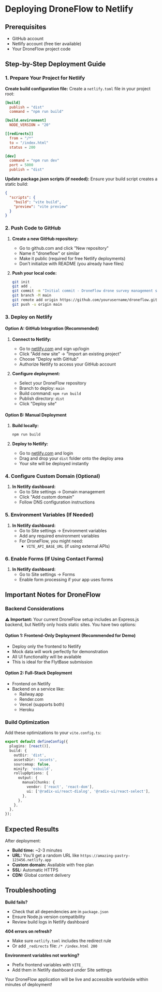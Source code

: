 # Deploying DroneFlow to Netlify

## Prerequisites
- GitHub account
- Netlify account (free tier available)
- Your DroneFlow project code

## Step-by-Step Deployment Guide

### 1. Prepare Your Project for Netlify

**Create build configuration file:**
Create a `netlify.toml` file in your project root:

```toml
[build]
  publish = "dist"
  command = "npm run build"

[build.environment]
  NODE_VERSION = "20"

[[redirects]]
  from = "/*"
  to = "/index.html"
  status = 200

[dev]
  command = "npm run dev"
  port = 5000
  publish = "dist"
```

**Update package.json scripts (if needed):**
Ensure your build script creates a static build:
```json
{
  "scripts": {
    "build": "vite build",
    "preview": "vite preview"
  }
}
```

### 2. Push Code to GitHub

1. **Create a new GitHub repository:**
   - Go to github.com and click "New repository"
   - Name it "droneflow" or similar
   - Make it public (required for free Netlify deployments)
   - Don't initialize with README (you already have files)

2. **Push your local code:**
   ```bash
   git init
   git add .
   git commit -m "Initial commit - DroneFlow drone survey management system"
   git branch -M main
   git remote add origin https://github.com/yourusername/droneflow.git
   git push -u origin main
   ```

### 3. Deploy on Netlify

#### Option A: GitHub Integration (Recommended)

1. **Connect to Netlify:**
   - Go to [netlify.com](https://netlify.com) and sign up/login
   - Click "Add new site" → "Import an existing project"
   - Choose "Deploy with GitHub"
   - Authorize Netlify to access your GitHub account

2. **Configure deployment:**
   - Select your DroneFlow repository
   - Branch to deploy: `main`
   - Build command: `npm run build`
   - Publish directory: `dist`
   - Click "Deploy site"

#### Option B: Manual Deployment

1. **Build locally:**
   ```bash
   npm run build
   ```

2. **Deploy to Netlify:**
   - Go to [netlify.com](https://netlify.com) and login
   - Drag and drop your `dist` folder onto the deploy area
   - Your site will be deployed instantly

### 4. Configure Custom Domain (Optional)

1. **In Netlify dashboard:**
   - Go to Site settings → Domain management
   - Click "Add custom domain"
   - Follow DNS configuration instructions

### 5. Environment Variables (If Needed)

1. **In Netlify dashboard:**
   - Go to Site settings → Environment variables
   - Add any required environment variables
   - For DroneFlow, you might need:
     - `VITE_API_BASE_URL` (if using external APIs)

### 6. Enable Forms (If Using Contact Forms)

1. **In Netlify dashboard:**
   - Go to Site settings → Forms
   - Enable form processing if your app uses forms

## Important Notes for DroneFlow

### Backend Considerations
**⚠️ Important:** Your current DroneFlow setup includes an Express.js backend, but Netlify only hosts static sites. You have two options:

#### Option 1: Frontend-Only Deployment (Recommended for Demo)
- Deploy only the frontend to Netlify
- Mock data will work perfectly for demonstration
- All UI functionality will be available
- This is ideal for the FlytBase submission

#### Option 2: Full-Stack Deployment
- Frontend on Netlify
- Backend on a service like:
  - Railway.app
  - Render.com
  - Vercel (supports both)
  - Heroku

### Build Optimization

Add these optimizations to your `vite.config.ts`:
```typescript
export default defineConfig({
  plugins: [react()],
  build: {
    outDir: 'dist',
    assetsDir: 'assets',
    sourcemap: false,
    minify: 'esbuild',
    rollupOptions: {
      output: {
        manualChunks: {
          vendor: ['react', 'react-dom'],
          ui: ['@radix-ui/react-dialog', '@radix-ui/react-select'],
        },
      },
    },
  },
});
```

## Expected Results

After deployment:
- **Build time:** ~2-3 minutes
- **URL:** You'll get a random URL like `https://amazing-pastry-123456.netlify.app`
- **Custom domain:** Available with free plan
- **SSL:** Automatic HTTPS
- **CDN:** Global content delivery

## Troubleshooting

**Build fails?**
- Check that all dependencies are in `package.json`
- Ensure Node.js version compatibility
- Review build logs in Netlify dashboard

**404 errors on refresh?**
- Make sure `netlify.toml` includes the redirect rule
- Or add `_redirects` file: `/* /index.html 200`

**Environment variables not working?**
- Prefix frontend variables with `VITE_`
- Add them in Netlify dashboard under Site settings

Your DroneFlow application will be live and accessible worldwide within minutes of deployment!